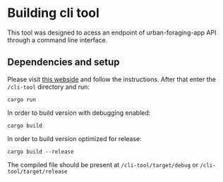 # Building cli tool
This tool was designed to acess an endpoint of urban-foraging-app API through a command line interface.
## Dependencies and setup
Please visit [this webside](https://rustup.rs) and follow the instructions.
After that enter the `/cli-tool` directory and run:
```terminal
cargo run
``` 
In order to build version with debugging enabled:
```terminal
cargo build
```
In order to build version optimized for release:
```terminal
cargo build --release
```
The compiled file should be present at `/cli-tool/target/debug` or `/cli-tool/target/release`